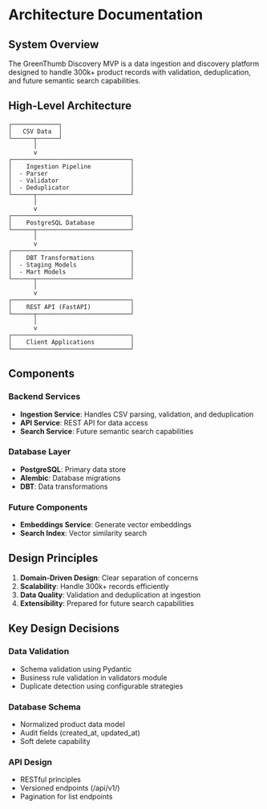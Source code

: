# Architecture Documentation

## System Overview

The GreenThumb Discovery MVP is a data ingestion and discovery platform designed to handle 300k+ product records with validation, deduplication, and future semantic search capabilities.

## High-Level Architecture

```
┌─────────────┐
│   CSV Data  │
└──────┬──────┘
       │
       v
┌─────────────────────────────────┐
│    Ingestion Pipeline           │
│  - Parser                       │
│  - Validator                    │
│  - Deduplicator                 │
└──────┬──────────────────────────┘
       │
       v
┌─────────────────────────────────┐
│    PostgreSQL Database          │
└──────┬──────────────────────────┘
       │
       v
┌─────────────────────────────────┐
│    DBT Transformations          │
│  - Staging Models               │
│  - Mart Models                  │
└──────┬──────────────────────────┘
       │
       v
┌─────────────────────────────────┐
│    REST API (FastAPI)           │
└──────┬──────────────────────────┘
       │
       v
┌─────────────────────────────────┐
│    Client Applications          │
└─────────────────────────────────┘
```

## Components

### Backend Services
- **Ingestion Service**: Handles CSV parsing, validation, and deduplication
- **API Service**: REST API for data access
- **Search Service**: Future semantic search capabilities

### Database Layer
- **PostgreSQL**: Primary data store
- **Alembic**: Database migrations
- **DBT**: Data transformations

### Future Components
- **Embeddings Service**: Generate vector embeddings
- **Search Index**: Vector similarity search

## Design Principles

1. **Domain-Driven Design**: Clear separation of concerns
2. **Scalability**: Handle 300k+ records efficiently
3. **Data Quality**: Validation and deduplication at ingestion
4. **Extensibility**: Prepared for future search capabilities

## Key Design Decisions

### Data Validation
- Schema validation using Pydantic
- Business rule validation in validators module
- Duplicate detection using configurable strategies

### Database Schema
- Normalized product data model
- Audit fields (created_at, updated_at)
- Soft delete capability

### API Design
- RESTful principles
- Versioned endpoints (/api/v1/)
- Pagination for list endpoints

